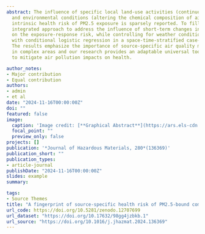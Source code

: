 ```yaml
---
abstract: The influence of specific local land-use activities (continuously redistributing elements across environments)
  and environmental conditions (altering the chemical composition of airborne particulate matter) on the 
  intrinsic health risk of PM2.5 exposure is sparsely reported. To fill this gap, we employed a novel 
  integrated approach to address the influence of short-term changes in source-specific PM2.5 composition 
  on the exposure-response risk, while controlling for weather conditions. We combine receptor-based source apportionment 
  with conditional logistic regression in a space-time-stratified case-crossover design. 
  The results emphasize the importance of source-specific air quality management 
  in complex areas and our research provides an adaptable universal tool to support targeted place-based policy interventions 
  to mitigate air pollution impacts on health.

author_notes:
- Major contribution
- Equal contribution
authors:
- admin
- et al
date: "2024-11-16T00:00:00Z"
doi: ""
featured: false
image:
  caption: 'Image credit: [**Graphical Abstract**](https://ars.els-cdn.com/content/image/1-s2.0-S0304389424029480-ga1_lrg.jpg)'
  focal_point: ""
  preview_only: false
projects: []
publication: '*Journal of Hazardous Materials, 280*(136369)'
publication_short: ""
publication_types:
- article-journal
publishDate: "2024-11-16T00:00:00Z"
slides: example
summary: 

tags:
- Source Themes
title: "A fingerprint of source-specific health risk of PM2.5-bound components over a coastal industrial city"
url_code: https://doi.org/10.5281/zenodo.12707699
url_dataset: "https://doi.org/10.17632/98gg4jzbkb.1"
url_source: "https://doi.org/10.1016/j.jhazmat.2024.136369"
---
```



